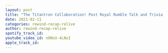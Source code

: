 ```yaml
---
layout: post
title: "The Titantron Collaboration! Post Royal Rumble Talk and Trivia!"
date: 2021-02-11
categories: rewind-recap-relive
author: rewind-recap-relive
spotify_track_id: 
youtube_video_id: nONsU-4LNsI
apple_track_id: 
---
```

